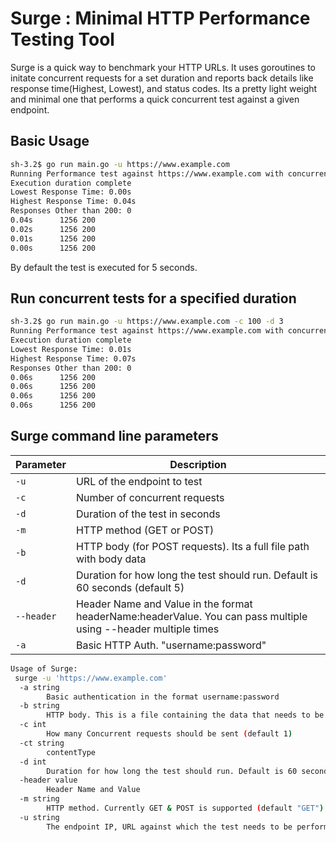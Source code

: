 # Surge : Minimal HTTP Performance Testing Tool

Surge is a quick way to benchmark your HTTP URLs. It uses goroutines to initate concurrent requests for a set duration and reports back details like response time(Highest, Lowest), and status codes. Its a pretty light weight and minimal one that performs a quick concurrent test against a given endpoint. 

## Basic Usage

```bash
sh-3.2$ go run main.go -u https://www.example.com
Running Performance test against https://www.example.com with concurrency of 1
Execution duration complete
Lowest Response Time: 0.00s
Highest Response Time: 0.04s
Responses Other than 200: 0
0.04s      1256 200
0.02s      1256 200
0.01s      1256 200
0.00s      1256 200
```

By default the test is executed for 5 seconds. 

## Run concurrent tests for a specified duration

```bash
sh-3.2$ go run main.go -u https://www.example.com -c 100 -d 3
Running Performance test against https://www.example.com with concurrency of 100, for a duration of 3 seconds
Execution duration complete
Lowest Response Time: 0.01s
Highest Response Time: 0.07s
Responses Other than 200: 0
0.06s      1256 200
0.06s      1256 200
0.06s      1256 200
0.06s      1256 200
```

## Surge command line parameters

| Parameter     | Description                        |
|---------------|-----------------------------------|
| `-u`          | URL of the endpoint to test       |
| `-c`          | Number of concurrent requests     |
| `-d`          | Duration of the test in seconds   |
| `-m`          | HTTP method (GET or POST)         |
| `-b`          | HTTP body (for POST requests). Its a full file path with body data     |
| `-d`          | Duration for how long the test should run. Default is 60 seconds (default 5)     |
| `--header`          | Header Name and Value in the format headerName:headerValue. You can pass multiple using --header multiple times     |
| `-a`          | Basic HTTP Auth. "username:password"   |


```bash
Usage of Surge:
 surge -u 'https://www.example.com'
  -a string
        Basic authentication in the format username:password
  -b string
        HTTP body. This is a file containing the data that needs to be sent
  -c int
        How many Concurrent requests should be sent (default 1)
  -ct string
        contentType
  -d int
        Duration for how long the test should run. Default is 60 seconds (default 5)
  -header value
        Header Name and Value
  -m string
        HTTP method. Currently GET & POST is supported (default "GET")
  -u string
        The endpoint IP, URL against which the test needs to be performed
```